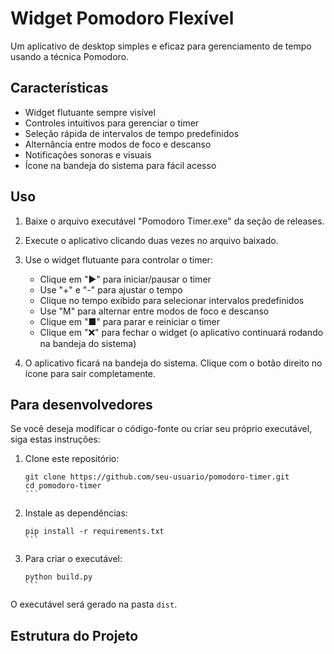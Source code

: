 # Widget Pomodoro Flexível

Um aplicativo de desktop simples e eficaz para gerenciamento de tempo usando a técnica Pomodoro.

## Características

- Widget flutuante sempre visível
- Controles intuitivos para gerenciar o timer
- Seleção rápida de intervalos de tempo predefinidos
- Alternância entre modos de foco e descanso
- Notificações sonoras e visuais
- Ícone na bandeja do sistema para fácil acesso

## Uso

1. Baixe o arquivo executável "Pomodoro Timer.exe" da seção de releases.

2. Execute o aplicativo clicando duas vezes no arquivo baixado.

3. Use o widget flutuante para controlar o timer:
   - Clique em "▶" para iniciar/pausar o timer
   - Use "+" e "-" para ajustar o tempo
   - Clique no tempo exibido para selecionar intervalos predefinidos
   - Use "M" para alternar entre modos de foco e descanso
   - Clique em "■" para parar e reiniciar o timer
   - Clique em "❌" para fechar o widget (o aplicativo continuará rodando na bandeja do sistema)

4. O aplicativo ficará na bandeja do sistema. Clique com o botão direito no ícone para sair completamente.

## Para desenvolvedores

Se você deseja modificar o código-fonte ou criar seu próprio executável, siga estas instruções:

1. Clone este repositório:
   ````
   git clone https://github.com/seu-usuario/pomodoro-timer.git
   cd pomodoro-timer
   ```

2. Instale as dependências:
   ````
   pip install -r requirements.txt
   ```

3. Para criar o executável:
   ````
   python build.py
   ```

O executável será gerado na pasta `dist`.

## Estrutura do Projeto

